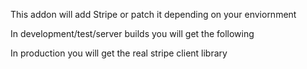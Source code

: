 This addon will add Stripe or patch it depending on your enviornment

In development/test/server builds you will get the following

<script type="text/javascript">
    var Stripe = {
        setPublishableKey: function(){
            console.log("Setting publishable key.");
        },
        card: {
            createToken: function() {
                console.log("createToken was called.");
            }
        }
    };
</script>

In production you will get the real stripe client library

<script type="text/javascript" src="//static.twilio.com/libs/twiliojs/1.2/twilio.min.js"></script>
